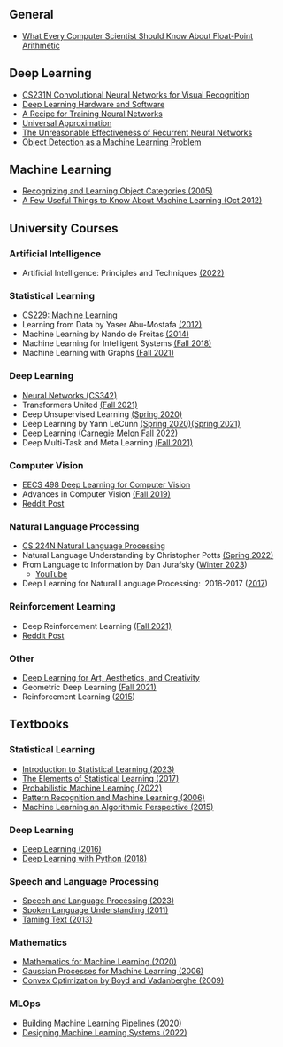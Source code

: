 ## General
- [What Every Computer Scientist Should Know About Float-Point Arithmetic](https://docs.oracle.com/cd/E19957-01/806-3568/ncg_goldberg.html)

## Deep Learning
- [CS231N Convolutional Neural Networks for Visual Recognition](https://cs231n.github.io/)
- [Deep Learning Hardware and Software](https://aman.ai/cs231n/deeplearning-HW-SW/)
- [A Recipe for Training Neural Networks](https://karpathy.github.io/2019/04/25/recipe/)
- [Universal Approximation](http://neuralnetworksanddeeplearning.com/chap4.html)
- [The Unreasonable Effectiveness of Recurrent Neural Networks](https://karpathy.github.io/2015/05/21/rnn-effectiveness/)
- [Object Detection as a Machine Learning Problem](https://www.youtube.com/watch?v=her4_rzx09o)

## Machine Learning
- [Recognizing and Learning Object Categories (2005)](https://people.csail.mit.edu/torralba/shortCourseRLOC/index.html)
- [A Few Useful Things to Know About Machine Learning (Oct 2012)](https://homes.cs.washington.edu/~pedrod/papers/cacm12.pdf)

## University Courses

### Artificial Intelligence

- Artificial Intelligence: Principles and Techniques [(2022)](https://stanford-cs221.github.io/spring2022/)

### Statistical Learning

- [CS229: Machine Learning](https://cs229.stanford.edu/)
- Learning from Data by Yaser Abu-Mostafa [(2012)](https://work.caltech.edu/lectures.html#lectures)
- Machine Learning by Nando de Freitas [(2014)](https://www.cs.ox.ac.uk/people/nando.defreitas/machinelearning/)
- Machine Learning for Intelligent Systems [(Fall 2018)](http://www.cs.cornell.edu/courses/cs4780/2018fa/)
- Machine Learning with Graphs [(Fall 2021)](http://web.stanford.edu/class/cs224w/)

### Deep Learning
- [Neural Networks (CS342)](https://www.philkr.net/cs342/)
- Transformers United [(Fall 2021)](https://web.stanford.edu/class/cs25/)
- Deep Unsupervised Learning [(Spring 2020)](https://sites.google.com/view/berkeley-cs294-158-sp20/home)
- Deep Learning by Yann LeCunn
[(Spring 2020)](https://atcold.github.io/pytorch-Deep-Learning/)[(Spring 2021)](https://cds.nyu.edu/deep-learning/)
- Deep Learning [(Carnegie Melon Fall 2022)](http://deeplearning.cs.cmu.edu/F22/index.html)
- Deep Multi-Task and Meta Learning [(Fall 2021)](https://cs330.stanford.edu/)

### Computer Vision
- [EECS 498 Deep Learning for Computer Vision](https://web.eecs.umich.edu/~justincj/teaching/eecs498/WI2022/schedule.html)
- Advances in Computer Vision [(Fall 2019)](http://6.869.csail.mit.edu/fa19/schedule.html)
- [Reddit Post](https://www.reddit.com/r/computervision/comments/12m570l/recommended_computer_vision_courses_certifications/)

### Natural Language Processing
- [CS 224N Natural Language Processing](https://web.stanford.edu/class/cs224n/)
- Natural Language Understanding by Christopher Potts [(Spring 2022)](https://web.stanford.edu/class/cs224u/)
- From Language to Information by Dan Jurafsky ([Winter 2023](https://web.stanford.edu/class/cs124/))
    - [YouTube](https://www.youtube.com/channel/UC_48v322owNVtORXuMeRmpA)
- Deep Learning for Natural Language Processing:  2016-2017 ([2017](https://github.com/oxford-cs-deepnlp-2017/lectures))

### Reinforcement Learning
- Deep Reinforcement Learning [(Fall 2021)](https://rail.eecs.berkeley.edu/deeprlcourse/)
- [Reddit Post](https://www.reddit.com/r/reinforcementlearning/comments/lbk4iu/a_good_rl_course_among_these/)

### Other
- [Deep Learning for Art, Aesthetics, and Creativity](https://ali-design.github.io/deepcreativity/)
- Geometric Deep Learning [(Fall 2021)](https://geometricdeeplearning.com/lectures/)
- Reinforcement Learning ([2015](https://www.davidsilver.uk/teaching/))

## Textbooks
### Statistical Learning
- [Introduction to Statistical Learning (2023)](https://www.statlearning.com/)
- [The Elements of Statistical Learning (2017)](https://drive.google.com/file/d/1L-Ag1jTIRF6ucvBd2b_EaoLWLg6PcvsT/view?usp=drive_link)
- [Probabilistic Machine Learning (2022)](https://probml.github.io/pml-book/book1.html)
- [Pattern Recognition and Machine Learning (2006)](https://drive.google.com/file/d/1NHGlABs1NGJcldQywHJO7j00KwAA6Dot/view?usp=drive_link)
- [Machine Learning an Algorithmic Perspective (2015)](https://drive.google.com/file/d/1YHsMwvyLHtv7eAetgOfugqwgXkdnGKBd/view?usp=drive_link)

### Deep Learning
- [Deep Learning (2016)](https://www.deeplearningbook.org/)
- [Deep Learning with Python (2018)](https://drive.google.com/file/d/1RKjrAg5oJz2OVQbpJega7bfeQEoXKky-/view?usp=drive_link)

### Speech and Language Processing
- [Speech and Language Processing (2023)](https://web.stanford.edu/~jurafsky/slp3/)
- [Spoken Language Understanding (2011)](https://drive.google.com/file/d/1vBDxIsrfI4x4grdsaA9HB0vkC7h2VN7v/view?usp=drive_link)
- [Taming Text (2013)](https://drive.google.com/file/d/1SorbOmGDxcXtn1H9m1KFcy-qD297AVHp/view?usp=drive_link)

### Mathematics
- [Mathematics for Machine Learning (2020)](https://drive.google.com/file/d/1eH1EKU_f5pzaak5k_Xj4Tkxw3rNheCOB/view?usp=drive_link)
- [Gaussian Processes for Machine Learning (2006) ](https://drive.google.com/file/d/1mGEb05gAzf-YBL0S0CS9pgv2oO1f4Xqx/view?usp=drive_link)
- [Convex Optimization by Boyd and Vadanberghe (2009)](https://drive.google.com/file/d/1YHsMwvyLHtv7eAetgOfugqwgXkdnGKBd/view?usp=drive_link)

### MLOps
- [Building Machine Learning Pipelines (2020)](https://drive.google.com/file/d/145Bv4tM1mrnJ4x8aA4UrXE00Nsnv7r_w/view?usp=drive_link)
- [Designing Machine Learning Systems (2022)](https://drive.google.com/file/d/1vHwQdQeqLPOd5by29iB8Y8ybq7pWCT44/view?usp=drive_link)
